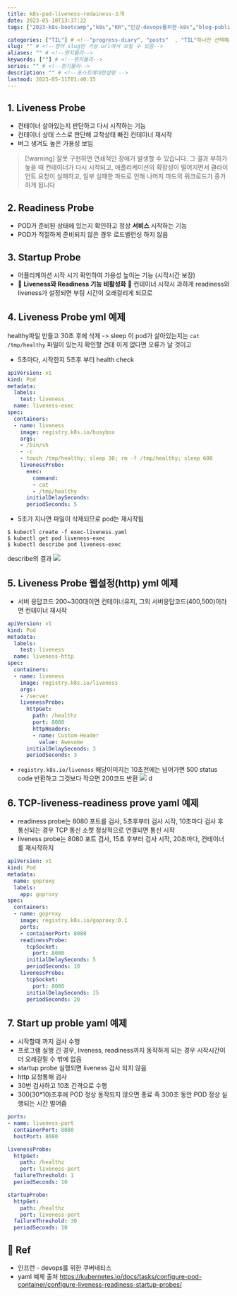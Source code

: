 ```yaml
---
title: k8s-pod-liveness-redainess-소개
date: 2023-05-10T13:37:22
tags: ["2023-k8s-bootcamp","k8s","KR","인강-devops를위한-k8s","blog-published"] 

categories: ["TIL"] # <!--"progress-diary", "posts"  , "TIL"하나만 선택해서보셈 -->
slug: "" # <!--영어 slug만 가능 url에서 보일 수 있음-->
aliases: "" # <!--뭔지몰라-->
keywords: [""] # <!--뭔지몰라-->
series: "" # <!--뭔지몰라-->
description: "" # <!--포스트에대한설명 -->
lastmod: 2023-05-11T01:40:15
---
```


## 1. Liveness Probe
- 컨테이너 살아있는지 판단하고 다시 시작하는 기능
- 컨테이너 상태 스스로 판단해 교착상태 빠진 컨테이너 재시작
- 버그 생겨도 높은 가용성 보임


> [!warning] 잘못 구현하면 연쇄적인 장애가 발생할 수 있습니다. 그 결과 부하가 높을 때 컨테이너가 다시 시작되고, 애플리케이션의 확장성이 떨어지면서 클라이언트 요청이 실패하고, 일부 실패한 파드로 인해 나머지 파드의 워크로드가 증가하게 됩니다


## 2. Readiness Probe
- POD가 준비된 상태에 있는지 확인하고 정상 **서비스** 시작하는 기능
- POD가 적절하게 준비되지 않은 경우 로드밸런싱 하지 않음


## 3. Startup Probe
- 어플리케이션 시작 시기 확인하여 가용성 높이는 기능 (시작시간 보장)
- 🚸 **Liveness와 Readiness 기능 비활성화** 🚸 컨테이너 시작시 과하게 readiness와 liveness가 설정되면 부팅 시간이 오래걸리게 되므로 


## 4. Liveness Probe yml 예제 

healthy파일 만들고 30초 후에 삭제 -> sleep 
이 pod가 살아있는지는 `cat /tmp/healthy` 파일이 있는지 확인할 건데 이게 없다면 오류가 날 것이고 
- 5초마다, 시작한지 5초후 부터 health check 

```yaml 
apiVersion: v1
kind: Pod
metadata:
  labels:
    test: liveness
  name: liveness-exec
spec:
  containers:
  - name: liveness
    image: registry.k8s.io/busybox
    args:
    - /bin/sh
    - -c
    - touch /tmp/healthy; sleep 30; rm -f /tmp/healthy; sleep 600
    livenessProbe:
      exec:
        command:
        - cat
        - /tmp/healthy
      initialDelaySeconds:
      periodSeconds: 5
```
- 5초가 지나면 파일이 삭제되므로 pod는 재시작됨 
```
$ kubectl create -f exec-liveness.yaml
$ kubectl get pod liveness-exec
$ kubectl describe pod liveness-exec
```

describe의 결과 
![](https://i.imgur.com/k0279Zi.png)



## 5. Liveness Probe 웹설정(http) yml 예제 

- 서버 응답코드 200~300대이면 컨테이너유지, 그외 서버응답코드(400,500)이라면 컨테이너 재시작 
```yaml
apiVersion: v1
kind: Pod
metadata:
  labels:
    test: liveness
  name: liveness-http
spec:
  containers:
  - name: liveness
    image: registry.k8s.io/liveness
    args:
    - /server
    livenessProbe:
      httpGet:
        path: /healthz
        port: 8080
        httpHeaders:
        - name: Custom-Header
          value: Awesome
      initialDelaySeconds: 3
      periodSeconds: 3
```

- `registry.k8s.io/liveness`  해당이미지는 10초전에는 넘어가면 500 status code 반환하고 그것보다 작으면 200코드 반환
![](https://i.imgur.com/s2regmW.png)
d


## 6. TCP-liveness-readiness prove yaml 예제

- readiness probe는 8080 포트를 검사, 5초후부터 검사 시작, 10초마다 검사 후 통신되는 경우 TCP 통신 소켓 정상적으로 연결되면 통신 시작
- liveness probe는 8080 포트 검사, 15초 후부터 검사 시작, 20초마다, 컨테이너를 재시작하지 

```yaml
apiVersion: v1
kind: Pod
metadata:
  name: goproxy
  labels:
    app: goproxy
spec:
  containers:
  - name: goproxy
    image: registry.k8s.io/goproxy:0.1
    ports:
    - containerPort: 8080
    readinessProbe:
      tcpSocket:
        port: 8080
      initialDelaySeconds: 5
      periodSeconds: 10
    livenessProbe:
      tcpSocket:
        port: 8080
      initialDelaySeconds: 15
      periodSeconds: 20
```


## 7. Start up proble yaml 예제

- 시작할때 까지 검사 수행
- 프로그램 실행 긴 경우, liveness, readiness까지 동작하게 되는 경우 시작시간이 더 오래걸릴 수 밖에 없음 
- startup probe 실행되면 liveness 검사 되지 않음 
- http 요청통해 검사
- 30번 검사하고 10초 간격으로 수행
- 300(30*10)초후에 POD 정상 동작되지 않으면 종료 즉 300초 동안 POD 정상 실행되는 시간 벌어줌 

```yaml
ports:
- name: liveness-port
  containerPort: 8080
  hostPort: 8080

livenessProbe:
  httpGet:
    path: /healthz
    port: liveness-port
  failureThreshold: 1
  periodSeconds: 10

startupProbe:
  httpGet:
    path: /healthz
    port: liveness-port
  failureThreshold: 30
  periodSeconds: 10
```


## 📑 Ref
- 인프런 - devops를 위한 쿠버네티스
- yaml 예제 출처 https://kubernetes.io/docs/tasks/configure-pod-container/configure-liveness-readiness-startup-probes/